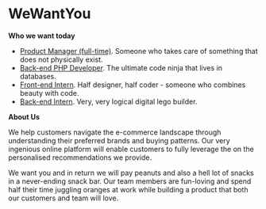 WeWantYou
=========

**Who we want today**

* [Product Manager (full-time)](https://github.com/shopback/WeWantYou/blob/master/KingofProduct.md "We are hiring a Product Manager!"). Someone who takes care of something that does not physically exist.
* [Back-end PHP Developer](https://github.com/shopback/WeWantYou/blob/master/BackendPHPDeveloper.md "We are hiring a Front-end Developer!"). The ultimate code ninja that lives in databases.
* [Front-end Intern](https://github.com/shopback/WeWantYou/blob/master/FrontendIntern.md "We are hiring a Front-end Developer!"). Half designer, half coder - someone who combines beauty with code.
* [Back-end Intern](https://github.com/shopback/WeWantYou/blob/master/BackendIntern.md "We are hiring a Front-end Developer!"). Very, very logical digital lego builder.

**About Us**

We help customers navigate the e-commerce landscape through understanding their preferred brands and buying patterns. Our very ingenious online platform will enable customers to fully leverage the on the personalised recommendations we provide.

We want you and in return we will pay peanuts and also a hell lot of snacks in a never-ending snack bar. Our team members are fun-loving and spend half their time juggling oranges at work while building a product that both our customers and team will love.